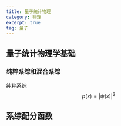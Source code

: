```yaml
---
title: 量子统计物理
category: 物理
excerpt: true
tag: 量子
---
```


## 量子统计物理学基础
### 纯粹系综和混合系综
纯粹系综
$$p(x)=|\psi(x)|^2$$

## 系综配分函数